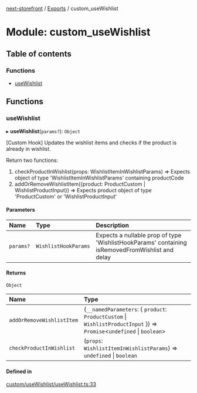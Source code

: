 [next-storefront](../README.md) / [Exports](../modules.md) / custom_useWishlist

# Module: custom_useWishlist

## Table of contents

### Functions

- [useWishlist](custom_useWishlist.md#usewishlist)

## Functions

### useWishlist

▸ **useWishlist**(`params?`): `Object`

[Custom Hook] Updates the wishlist items and checks if the product is already in wishlist.

Return two functions:

1. checkProductInWishlist(props: WishlistItemInWishlistParams) => Expects object of type 'WishlistItemInWishlistParams' containing productCode
2. addOrRemoveWishlistItem({product: ProductCustom | WishlistProductInput}) => Expects product object of type 'ProductCustom' or 'WishlistProductInput'

#### Parameters

| Name      | Type                 | Description                                                                                     |
| :-------- | :------------------- | :---------------------------------------------------------------------------------------------- |
| `params?` | `WishlistHookParams` | Expects a nullable prop of type 'WishlistHookParams' containing isRemovedFromWishlist and delay |

#### Returns

`Object`

| Name                      | Type                                                                                                                    |
| :------------------------ | :---------------------------------------------------------------------------------------------------------------------- |
| `addOrRemoveWishlistItem` | (`__namedParameters`: { `product`: `ProductCustom` \| `WishlistProductInput` }) => `Promise`<`undefined` \| `boolean`\> |
| `checkProductInWishlist`  | (`props`: `WishlistItemInWishlistParams`) => `undefined` \| `boolean`                                                   |

#### Defined in

[custom/useWishlist/useWishlist.ts:33](https://github.com/KiboSoftware/nextjs-storefront/blob/98414f4/hooks/custom/useWishlist/useWishlist.ts#L33)
